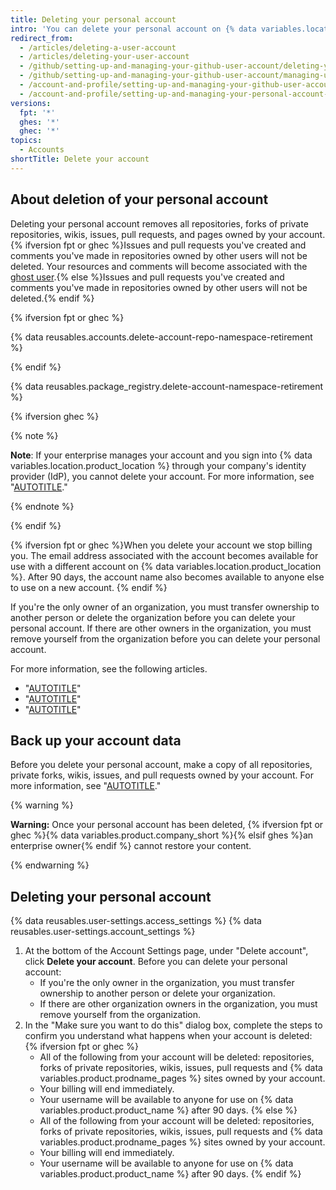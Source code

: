 ```yaml
---
title: Deleting your personal account
intro: 'You can delete your personal account on {% data variables.location.product_location %} at any time.'
redirect_from:
  - /articles/deleting-a-user-account
  - /articles/deleting-your-user-account
  - /github/setting-up-and-managing-your-github-user-account/deleting-your-user-account
  - /github/setting-up-and-managing-your-github-user-account/managing-user-account-settings/deleting-your-user-account
  - /account-and-profile/setting-up-and-managing-your-github-user-account/managing-user-account-settings/deleting-your-user-account
  - /account-and-profile/setting-up-and-managing-your-personal-account-on-github/managing-personal-account-settings/deleting-your-personal-account
versions:
  fpt: '*'
  ghes: '*'
  ghec: '*'
topics:
  - Accounts
shortTitle: Delete your account
---
```


## About deletion of your personal account

Deleting your personal account removes all repositories, forks of private repositories, wikis, issues, pull requests, and pages owned by your account. {% ifversion fpt or ghec %}Issues and pull requests you've created and comments you've made in repositories owned by other users will not be deleted. Your resources and comments will become associated with the [ghost user](https://github.com/ghost).{% else %}Issues and pull requests you've created and comments you've made in repositories owned by other users will not be deleted.{% endif %}

{% ifversion fpt or ghec %}

{% data reusables.accounts.delete-account-repo-namespace-retirement %}

{% endif %}

{% data reusables.package_registry.delete-account-namespace-retirement %}

{% ifversion ghec %}

{% note %}

**Note**: If your enterprise manages your account and you sign into {% data variables.location.product_location %} through your company's identity provider (IdP), you cannot delete your account. For more information, see "[AUTOTITLE](/admin/identity-and-access-management/using-enterprise-managed-users-for-iam/about-enterprise-managed-users)."

{% endnote %}

{% endif %}

{% ifversion fpt or ghec %}When you delete your account we stop billing you. The email address associated with the account becomes available for use with a different account on {% data variables.location.product_location %}. After 90 days, the account name also becomes available to anyone else to use on a new account. {% endif %}

If you're the only owner of an organization, you must transfer ownership to another person or delete the organization before you can delete your personal account. If there are other owners in the organization, you must remove yourself from the organization before you can delete your personal account.

For more information, see the following articles.

* "[AUTOTITLE](/organizations/managing-organization-settings/transferring-organization-ownership)"
* "[AUTOTITLE](/organizations/managing-organization-settings/deleting-an-organization-account)"
* "[AUTOTITLE](/account-and-profile/setting-up-and-managing-your-personal-account-on-github/managing-your-membership-in-organizations/removing-yourself-from-an-organization)"

## Back up your account data

Before you delete your personal account, make a copy of all repositories, private forks, wikis, issues, and pull requests owned by your account. For more information, see "[AUTOTITLE](/repositories/archiving-a-github-repository/backing-up-a-repository)."

{% warning %}

**Warning:** Once your personal account has been deleted, {% ifversion fpt or ghec %}{% data variables.product.company_short %}{% elsif ghes %}an enterprise owner{% endif %} cannot restore your content.

{% endwarning %}

## Deleting your personal account

{% data reusables.user-settings.access_settings %}
{% data reusables.user-settings.account_settings %}
1. At the bottom of the Account Settings page, under "Delete account", click **Delete your account**. Before you can delete your personal account:
    * If you're the only owner in the organization, you must transfer ownership to another person or delete your organization.
    * If there are other organization owners in the organization, you must remove yourself from the organization.
1. In the "Make sure you want to do this" dialog box, complete the steps to confirm you understand what happens when your account is deleted:
   {% ifversion fpt or ghec %}
    * All of the following from your account will be deleted: repositories, forks of private repositories, wikis, issues, pull requests and {% data variables.product.prodname_pages %} sites owned by your account.
    * Your billing will end immediately.
    * Your username will be available to anyone for use on {% data variables.product.product_name %} after 90 days.
    {% else %}
    * All of the following from your account will be deleted: repositories, forks of private repositories, wikis, issues, pull requests and {% data variables.product.prodname_pages %} sites owned by your account.
    * Your billing will end immediately.
    * Your username will be available to anyone for use on {% data variables.product.product_name %} after 90 days.
    {% endif %}
